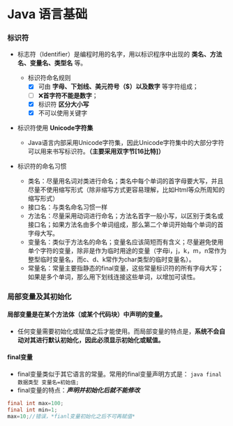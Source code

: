 # Java 语言基础
### 标识符
* 标志符（Identifier）是编程时用的名字，用以标识程序中出现的 **类名、方法名、变量名、类型名** 等。
    * 标识符命名规则
        - [x] 可由 **字母、下划线、美元符号（$）以及数字** 等字符组成；
        - [ ] :x:**首字符不能是数字**；
        - [x] 标识符 **区分大小写**
        - [x] 不可以使用关键字
* 标识符使用 **Unicode字符集**
   * Java语言内部采用Unicode字符集，因此Unicode字符集中的大部分字符可以用来书写标识符。**（主要采用双字节[16比特]）**

* 标识符的命名习惯
   * 类名：尽量用名词对类进行命名；类名中每个单词的首字母要大写，并且尽量不使用缩写形式（除非缩写方式更容易理解，比如Html等众所周知的缩写形式）
   * 接口名：与类名命名习惯一样
   * 方法名：尽量采用动词进行命名；方法名首字一般小写，以区别于类名或接口名；如果方法名由多个单词组成，那么第二个单词开始每个单词的首字母大写。
   * 变量名：类似于方法名的命名；变量名应该简短而有含义；尽量避免使用单个字符的变量，除非是作为临时用途的变量（字母i，j，k，m，n常作为整型临时变量名，而c、d、k常作为char类型的临时变量名）。
   * 常量名：常量主要指静态的final变量，这些常量标识符的所有字母大写；如果是多个单词，那么用下划线连接这些单词，以增加可读性。

### 局部变量及其初始化
#### **局部变量是在某个方法体**（或某个代码块）中声明的变量。
* 任何变量需要初始化或赋值之后才能使用。而局部变量的特点是，**系统不会自动对其进行默认初始化，因此必须显示初始化或赋值。**

#### final变量
* final变量类似于其它语言的常量。常用的final变量声明方式是：
      ``` java
      final 数据类型 变量名=初始值;
      ```
* final变量的特点：***声明并初始化后就不能修改***
```java
final int max=100;
final int min=1;
max=10;//错误，*fianl变量初始化之后不可再赋值*
```
